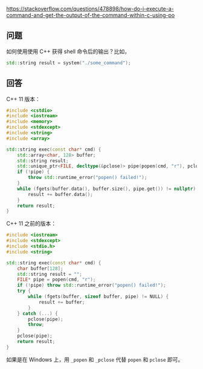 <https://stackoverflow.com/questions/478898/how-do-i-execute-a-command-and-get-the-output-of-the-command-within-c-using-po>

## 问题

如何使用使用 C++ 获得 shell 命令后的输出？比如，

```c++
std::string result = system("./some_command");
```

## 回答

C++ 11 版本：

```c++
#include <cstdio>
#include <iostream>
#include <memory>
#include <stdexcept>
#include <string>
#include <array>

std::string exec(const char* cmd) {
    std::array<char, 128> buffer;
    std::string result;
    std::unique_ptr<FILE, decltype(&pclose)> pipe(popen(cmd, "r"), pclose);
    if (!pipe) {
        throw std::runtime_error("popen() failed!");
    }
    while (fgets(buffer.data(), buffer.size(), pipe.get()) != nullptr) {
        result += buffer.data();
    }
    return result;
}
```
C++ 11 之前的版本：

```c++
#include <iostream>
#include <stdexcept>
#include <stdio.h>
#include <string>

std::string exec(const char* cmd) {
    char buffer[128];
    std::string result = "";
    FILE* pipe = popen(cmd, "r");
    if (!pipe) throw std::runtime_error("popen() failed!");
    try {
        while (fgets(buffer, sizeof buffer, pipe) != NULL) {
            result += buffer;
        }
    } catch (...) {
        pclose(pipe);
        throw;
    }
    pclose(pipe);
    return result;
}
```

如果是在 Windows 上，用 `_popen` 和 `_pclose` 代替 `popen` 和 `pclose` 即可。
